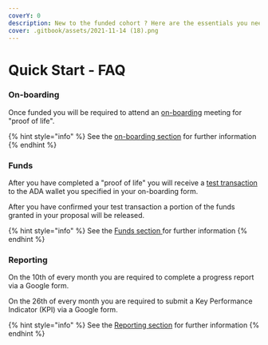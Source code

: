 ```yaml
---
coverY: 0
description: New to the funded cohort ? Here are the essentials you need to know.
cover: .gitbook/assets/2021-11-14 (18).png
---
```


# Quick Start - FAQ

### On-boarding

Once funded you will be required to attend an [on-boarding](coordinator-processes/onboarding.md) meeting for "proof of life".

{% hint style="info" %}
See the [on-boarding section](./#on-boarding) for further information
{% endhint %}

### Funds

After you have completed a "proof of life" you will receive a [test transaction](https://quality-assurance-dao.gitbook.io/catalyst-coordinator/coordinator-processes/funds#test-transactions) to the ADA wallet you specified in your on-boarding form.

After you have confirmed your test transaction a portion of the funds granted in your proposal will be released.

{% hint style="info" %}
See the [Funds section ](coordinator-processes/funds.md)for further information
{% endhint %}

### Reporting

On the 10th of every month you are required to complete a progress report via a Google form.

On the 26th of every month you are required to submit a Key Performance Indicator (KPI) via a Google form.

{% hint style="info" %}
See the [Reporting section](coordinator-processes/reporting.md) for further information
{% endhint %}





###

